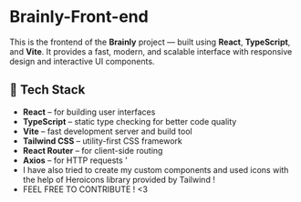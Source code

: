 # Brainly-Front-end

This is the frontend of the **Brainly** project — built using **React**, **TypeScript**, and **Vite**. It provides a fast, modern, and scalable interface with responsive design and interactive UI components.

## 🚀 Tech Stack

- **React** – for building user interfaces
- **TypeScript** – static type checking for better code quality
- **Vite** – fast development server and build tool
- **Tailwind CSS** – utility-first CSS framework 
- **React Router** – for client-side routing 
- **Axios** – for HTTP requests '
- I have also tried to create my custom components and used icons with the help of Heroicons library provided by Tailwind !
- FEEL FREE TO CONTRIBUTE ! <3


